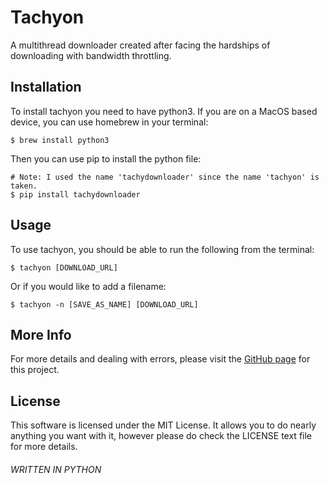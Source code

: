# Tachyon
A multithread downloader created after facing the hardships of downloading with bandwidth throttling.

## Installation
To install tachyon you need to have python3. If you are on a MacOS based device, you can use homebrew in your terminal:
```shell
$ brew install python3
```
Then you can use pip to install the python file:
```shell
# Note: I used the name 'tachydownloader' since the name 'tachyon' is taken.
$ pip install tachydownloader
```

## Usage
To use tachyon, you should be able to run the following from the terminal:
```shell
$ tachyon [DOWNLOAD_URL]
```
Or if you would like to add a filename:
```shell
$ tachyon -n [SAVE_AS_NAME] [DOWNLOAD_URL]
```

## More Info
For more details and dealing with errors, please visit the
 [GitHub page](https://github.com/aaaakshat/tachyon) for this project.

## License
This software is licensed under the MIT License. It allows you to do nearly anything you want with it, however please do check the LICENSE text file for more details.

###### WRITTEN IN PYTHON
